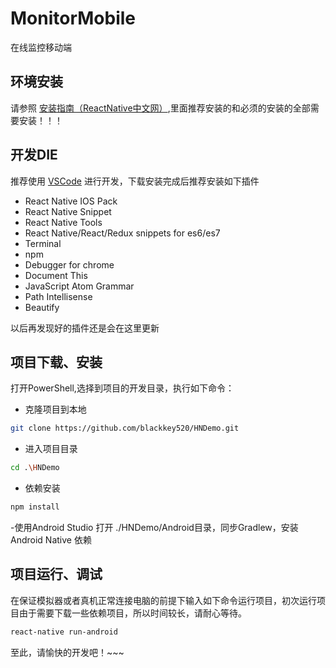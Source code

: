 # MonitorMobile
在线监控移动端


## 环境安装

请参照  [安装指南（ReactNative中文网）](http://reactnative.cn/docs/0.48/getting-started.html),里面推荐安装的和必须的安装的全部需要安装！！！

## 开发DIE

推荐使用 [VSCode](https://code.visualstudio.com/) 进行开发，下载安装完成后推荐安装如下插件
- React Native IOS Pack
- React Native Snippet
- React Native Tools
- React Native/React/Redux snippets for es6/es7
- Terminal
- npm
- Debugger for chrome
- Document This
- JavaScript Atom Grammar
- Path Intellisense
- Beautify

以后再发现好的插件还是会在这里更新

## 项目下载、安装

打开PowerShell,选择到项目的开发目录，执行如下命令：


- 克隆项目到本地
```bash
git clone https://github.com/blackkey520/HNDemo.git
```
- 进入项目目录
```bash
cd .\HNDemo
```

- 依赖安装
```bash
npm install
```


-使用Android Studio 打开 ./HNDemo/Android目录，同步Gradlew，安装Android Native 依赖
## 项目运行、调试


在保证模拟器或者真机正常连接电脑的前提下输入如下命令运行项目，初次运行项目由于需要下载一些依赖项目，所以时间较长，请耐心等待。

```bash
react-native run-android
```

至此，请愉快的开发吧！~~~
